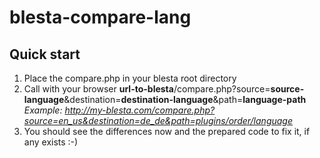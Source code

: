 # blesta-compare-lang

## Quick start ##
1. Place the compare.php in your blesta root directory    
2. Call with your browser **url-to-blesta**/compare.php?source=**source-language**&destination=**destination-language**&path=**language-path**     
*Example: http://my-blesta.com/compare.php?source=en_us&destination=de_de&path=plugins/order/language*     
3. You should see the differences now and the prepared code to fix it, if any exists :-)    
